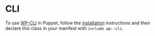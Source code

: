 # CLI

To use [WP-CLI](https://wp-cli.org/) in Puppet, follow the [installation](/installation/) instructions and then declare this class in your
manifest with `include wp::cli`.
